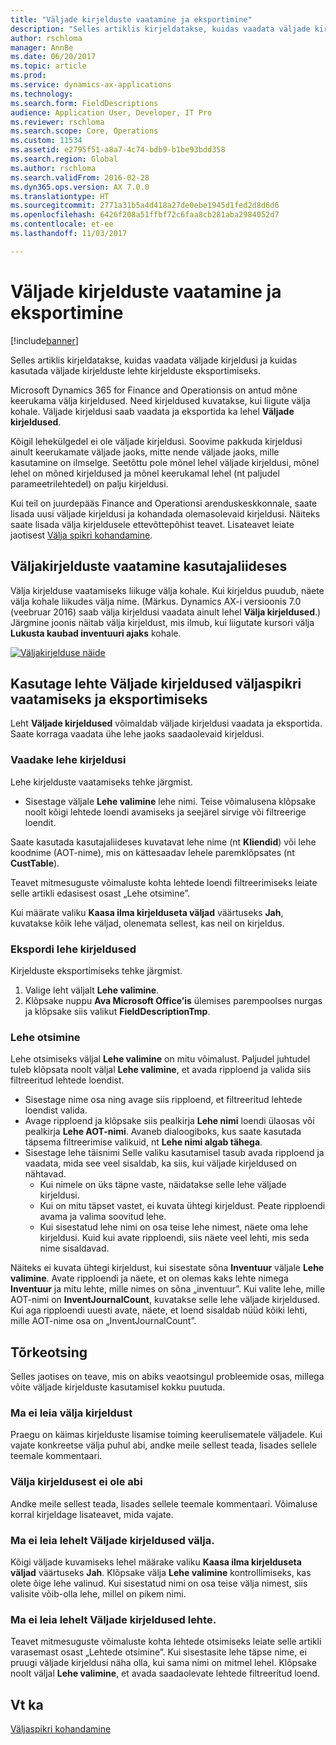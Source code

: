 ```yaml
---
title: "Väljade kirjelduste vaatamine ja eksportimine"
description: "Selles artiklis kirjeldatakse, kuidas vaadata väljade kirjeldusi ja kuidas kasutada väljade kirjelduste lehte kirjelduste eksportimiseks."
author: rschloma
manager: AnnBe
ms.date: 06/20/2017
ms.topic: article
ms.prod: 
ms.service: dynamics-ax-applications
ms.technology: 
ms.search.form: FieldDescriptions
audience: Application User, Developer, IT Pro
ms.reviewer: rschloma
ms.search.scope: Core, Operations
ms.custom: 11534
ms.assetid: e2795f51-a8a7-4c74-bdb9-b1be93bdd358
ms.search.region: Global
ms.author: rschloma
ms.search.validFrom: 2016-02-28
ms.dyn365.ops.version: AX 7.0.0
ms.translationtype: HT
ms.sourcegitcommit: 2771a31b5a4d418a27de0ebe1945d1fed2d8d6d6
ms.openlocfilehash: 6426f208a51ffbf72c6faa8cb281aba2984052d7
ms.contentlocale: et-ee
ms.lasthandoff: 11/03/2017

---
```


# <a name="view-and-export-field-descriptions"></a>Väljade kirjelduste vaatamine ja eksportimine

[!include[banner](../includes/banner.md)]


Selles artiklis kirjeldatakse, kuidas vaadata väljade kirjeldusi ja kuidas kasutada väljade kirjelduste lehte kirjelduste eksportimiseks.

Microsoft Dynamics 365 for Finance and Operationsis on antud mõne keerukama välja kirjeldused. Need kirjeldused kuvatakse, kui liigute välja kohale. Väljade kirjeldusi saab vaadata ja eksportida ka lehel **Väljade kirjeldused**. 

Kõigil lehekülgedel ei ole väljade kirjeldusi. Soovime pakkuda kirjeldusi ainult keerukamate väljade jaoks, mitte nende väljade jaoks, mille kasutamine on ilmselge. Seetõttu pole mõnel lehel väljade kirjeldusi, mõnel lehel on mõned kirjeldused ja mõnel keerukamal lehel (nt paljudel parameetrilehtedel) on palju kirjeldusi. 

Kui teil on juurdepääs Finance and Operationsi arenduskeskkonnale, saate lisada uusi väljade kirjeldusi ja kohandada olemasolevaid kirjeldusi. Näiteks saate lisada välja kirjeldusele ettevõttepõhist teavet. Lisateavet leiate jaotisest [Välja spikri kohandamine](../../dev-itpro/user-interface/customize-field-help.md).

## <a name="see-field-descriptions-in-the-user-interface"></a>Väljakirjelduste vaatamine kasutajaliideses
Välja kirjelduse vaatamiseks liikuge välja kohale. Kui kirjeldus puudub, näete välja kohale liikudes välja nime. (Märkus. Dynamics AX-i versioonis 7.0 (veebruar 2016) saab välja kirjeldusi vaadata ainult lehel **Välja kirjeldused**.) Järgmine joonis näitab välja kirjeldust, mis ilmub, kui liigutate kursori välja **Lukusta kaubad inventuuri ajaks** kohale. 

[![Väljakirjelduse näide](./media/field-description.png)](./media/field-description.png)

## <a name="use-the-field-descriptions-page-to-view-and-export-field-help"></a>Kasutage lehte Väljade kirjeldused väljaspikri vaatamiseks ja eksportimiseks
Leht **Väljade kirjeldused** võimaldab väljade kirjeldusi vaadata ja eksportida. Saate korraga vaadata ühe lehe jaoks saadaolevaid kirjeldusi.

### <a name="view-the-descriptions-for-a-page"></a>Vaadake lehe kirjeldusi

Lehe kirjelduste vaatamiseks tehke järgmist.

-   Sisestage väljale **Lehe valimine** lehe nimi. Teise võimalusena klõpsake noolt kõigi lehtede loendi avamiseks ja seejärel sirvige või filtreerige loendit.

Saate kasutada kasutajaliideses kuvatavat lehe nime (nt **Kliendid**) või lehe koodnime (AOT-nime), mis on kättesaadav lehele paremklõpsates (nt **CustTable**). 

Teavet mitmesuguste võimaluste kohta lehtede loendi filtreerimiseks leiate selle artikli edasisest osast „Lehe otsimine”. 

Kui määrate valiku **Kaasa ilma kirjelduseta väljad** väärtuseks **Jah**, kuvatakse kõik lehe väljad, olenemata sellest, kas neil on kirjeldus.

### <a name="export-the-descriptions-for-a-page"></a>Ekspordi lehe kirjeldused

Kirjelduste eksportimiseks tehke järgmist.

1.  Valige leht väljalt **Lehe valimine**.
2.  Klõpsake nuppu **Ava Microsoft Office’is** ülemises parempoolses nurgas ja klõpsake siis valikut **FieldDescriptionTmp**.

### <a name="searching-for-a-page"></a>Lehe otsimine

Lehe otsimiseks väljal **Lehe valimine** on mitu võimalust. Paljudel juhtudel tuleb klõpsata noolt väljal **Lehe valimine**, et avada ripploend ja valida siis filtreeritud lehtede loendist.

-   Sisestage nime osa ning avage siis ripploend, et filtreeritud lehtede loendist valida.
-   Avage ripploend ja klõpsake siis pealkirja **Lehe nimi** loendi ülaosas või pealkirja **Lehe AOT-nimi**. Avaneb dialoogiboks, kus saate kasutada täpsema filtreerimise valikuid, nt **Lehe nimi algab tähega**.
-   Sisestage lehe täisnimi Selle valiku kasutamisel tasub avada ripploend ja vaadata, mida see veel sisaldab, ka siis, kui väljade kirjeldused on nähtavad.
    -   Kui nimele on üks täpne vaste, näidatakse selle lehe väljade kirjeldusi.
    -   Kui on mitu täpset vastet, ei kuvata ühtegi kirjeldust. Peate ripploendi avama ja valima soovitud lehe.
    -   Kui sisestatud lehe nimi on osa teise lehe nimest, näete oma lehe kirjeldusi. Kuid kui avate ripploendi, siis näete veel lehti, mis seda nime sisaldavad.

Näiteks ei kuvata ühtegi kirjeldust, kui sisestate sõna **Inventuur** väljale ****Lehe valimine****. Avate ripploendi ja näete, et on olemas kaks lehte nimega **Inventuur** ja mitu lehte, mille nimes on sõna „inventuur”. Kui valite lehe, mille AOT-nimi on **InventJournalCount**, kuvatakse selle lehe väljade kirjeldused. Kui aga ripploendi uuesti avate, näete, et loend sisaldab nüüd kõiki lehti, mille AOT-nime osa on „InventJournalCount”.

## <a name="troubleshooting"></a>Tõrkeotsing
Selles jaotises on teave, mis on abiks veaotsingul probleemide osas, millega võite väljade kirjelduste kasutamisel kokku puutuda.

### <a name="i-cant-find-a-field-description"></a>Ma ei leia välja kirjeldust

Praegu on käimas kirjelduste lisamise toiming keerulisematele väljadele. Kui vajate konkreetse välja puhul abi, andke meile sellest teada, lisades sellele teemale kommentaari.

### <a name="the-field-description-isnt-helpful"></a>Välja kirjeldusest ei ole abi

Andke meile sellest teada, lisades sellele teemale kommentaari. Võimaluse korral kirjeldage lisateavet, mida vajate.

### <a name="i-cant-find-a-field-on-the-field-descriptions-page"></a>Ma ei leia lehelt Väljade kirjeldused välja.

Kõigi väljade kuvamiseks lehel määrake valiku **Kaasa ilma kirjelduseta väljad** väärtuseks **Jah**. Klõpsake välja **Lehe valimine** kontrollimiseks, kas olete õige lehe valinud. Kui sisestatud nimi on osa teise välja nimest, siis valisite võib-olla lehe, millel on pikem nimi.

### <a name="i-cant-find-a-page-on-the-field-descriptions-page"></a>Ma ei leia lehelt Väljade kirjeldused lehte.

Teavet mitmesuguste võimaluste kohta lehtede otsimiseks leiate selle artikli varasemast osast „Lehtede otsimine”. Kui sisestasite lehe täpse nime, ei pruugi väljade kirjeldusi näha olla, kui sama nimi on mitmel lehel. Klõpsake noolt väljal **Lehe valimine**, et avada saadaolevate lehtede filtreeritud loend.

<a name="see-also"></a>Vt ka
--------

[Väljaspikri kohandamine](../../dev-itpro/user-interface/customize-field-help.md)






